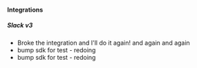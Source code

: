 
#### Integrations

##### Slack v3

- Broke the integration and I'll do it again! and again and again
-   bump sdk for test - redoing
-  bump sdk for test - redoing